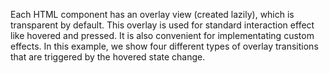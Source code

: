 
Each HTML component has an overlay view (created lazily), which is transparent by default. This overlay is used for standard interaction effect like hovered and pressed. It is also convenient for implementating custom effects. In this example, we show four different types of overlay transitions that are triggered by the hovered state change.